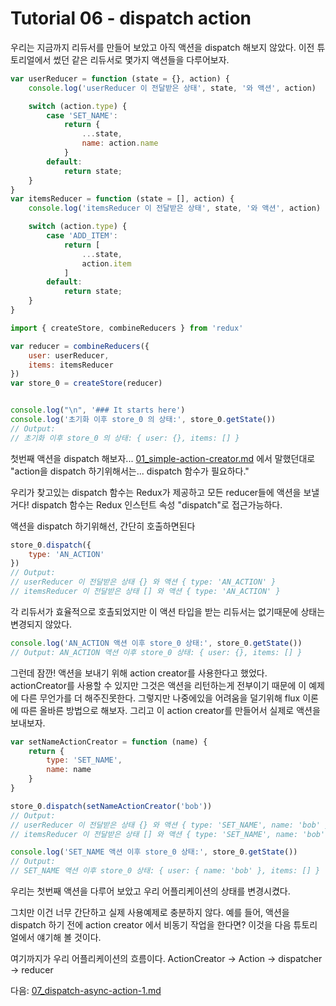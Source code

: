 <!-- Tutorial 06 - dispatch-action.js -->
# Tutorial 06 - dispatch action

<!-- So far we've focused on building our reducer(s) and we haven't dispatched any of our own actions.
We'll keep the same reducers from our previous tutorial and handle a few actions: -->

우리는 지금까지 리듀서를 만들어 보았고 아직 액션을 dispatch 해보지 않았다.
이전 튜토리얼에서 썼던 같은 리듀서로 몇가지 액션들을 다루어보자.

<!-- var userReducer = function (state = {}, action) {
    console.log('userReducer was called with state', state, 'and action', action)

    switch (action.type) {
        case 'SET_NAME':
            return {
                ...state,
                name: action.name
            }
        default:
            return state;
    }
}
var itemsReducer = function (state = [], action) {
    console.log('itemsReducer was called with state', state, 'and action', action)

    switch (action.type) {
        case 'ADD_ITEM':
            return [
                ...state,
                action.item
            ]
        default:
            return state;
    }
}

import { createStore, combineReducers } from 'redux'

var reducer = combineReducers({
    user: userReducer,
    items: itemsReducer
})
var store_0 = createStore(reducer)


console.log("\n", '### It starts here')
console.log('store_0 state after initialization:', store_0.getState())
// Output:
// store_0 state after initialization: { user: {}, items: [] } -->

```js
var userReducer = function (state = {}, action) {
    console.log('userReducer 이 전달받은 상태', state, '와 액션', action)

    switch (action.type) {
        case 'SET_NAME':
            return {
                ...state,
                name: action.name
            }
        default:
            return state;
    }
}
var itemsReducer = function (state = [], action) {
    console.log('itemsReducer 이 전달받은 상태', state, '와 액션', action)

    switch (action.type) {
        case 'ADD_ITEM':
            return [
                ...state,
                action.item
            ]
        default:
            return state;
    }
}
```

```js
import { createStore, combineReducers } from 'redux'

var reducer = combineReducers({
    user: userReducer,
    items: itemsReducer
})
var store_0 = createStore(reducer)


console.log("\n", '### It starts here')
console.log('초기화 이후 store_0 의 상태:', store_0.getState())
// Output:
// 초기화 이후 store_0 의 상태: { user: {}, items: [] }
```

<!-- Let's dispatch our first action... Remember in 'simple-action-creator.js' we said: "To dispatch an action we need... a dispatch function." Captain obvious -->

첫번째 액션을 dispatch 해보자... [01_simple-action-creator.md](01_simple-action-creator.md) 에서 말했던대로 "action을 dispatch 하기위해서는... dispatch 함수가 필요하다."

<!-- The dispatch function we're looking for is provided by Redux and will propagate our action to all of our reducers! The dispatch function is accessible through the Redux instance property "dispatch" -->

우리가 찾고있는 dispatch 함수는 Redux가 제공하고 모든 reducer들에 액션을 보낼거다! dispatch 함수는 Redux 인스턴트 속성 "dispatch"로 접근가능하다.

<!-- To dispatch an action, simply call:

store_0.dispatch({
    type: 'AN_ACTION'
})
// Output:
// userReducer was called with state {} and action { type: 'AN_ACTION' }
// itemsReducer was called with state [] and action { type: 'AN_ACTION' } -->

액션을 dispatch 하기위해선, 간단히 호출하면된다

```js
store_0.dispatch({
    type: 'AN_ACTION'
})
// Output:
// userReducer 이 전달받은 상태 {} 와 액션 { type: 'AN_ACTION' }
// itemsReducer 이 전달받은 상태 [] 와 액션 { type: 'AN_ACTION' }
```

<!-- Each reducer is effectively called but since none of our reducers care about this action type, the state is left unchanged:

console.log('store_0 state after action AN_ACTION:', store_0.getState())
// Output: store_0 state after action AN_ACTION: { user: {}, items: [] } -->

각 리듀서가 효율적으로 호촐되었지만 이 액션 타입을 받는 리듀서는 없기때문에 상태는 변경되지 않았다.

```js
console.log('AN_ACTION 액션 이후 store_0 상태:', store_0.getState())
// Output: AN_ACTION 액션 이후 store_0 상태: { user: {}, items: [] }
```

<!-- But, wait a minute! Aren't we supposed to use an action creator to send an action? We could indeed use an actionCreator but since all it does is return an action it would not bring anything more to
this example. But for the sake of future difficulties let's do it the right way according to flux theory. And let's make this action creator send an action we actually care about: -->

그런데 잠깐! 액션을 보내기 위해 action creator를 사용한다고 했었다. actionCreator를 사용할 수 있지만 그것은 액션을 리턴하는게 전부이기 때문에 이 예제에 다른 무언가를 더 해주진못한다. 그렇지만 나중에있을 어려움을 덜기위해 flux 이론에 따른 올바른 방법으로 해보자. 그리고 이 action creator를 만들어서 실제로 액션을 보내보자.

<!-- var setNameActionCreator = function (name) {
    return {
        type: 'SET_NAME',
        name: name
    }
}

store_0.dispatch(setNameActionCreator('bob'))
// Output:
// userReducer was called with state {} and action { type: 'SET_NAME', name: 'bob' }
// itemsReducer was called with state [] and action { type: 'SET_NAME', name: 'bob' }

console.log('store_0 state after action SET_NAME:', store_0.getState())
// Output:
// store_0 state after action SET_NAME: { user: { name: 'bob' }, items: [] } -->

```js
var setNameActionCreator = function (name) {
    return {
        type: 'SET_NAME',
        name: name
    }
}

store_0.dispatch(setNameActionCreator('bob'))
// Output:
// userReducer 이 전달받은 상태 {} 와 액션 { type: 'SET_NAME', name: 'bob' }
// itemsReducer 이 전달받은 상태 [] 와 액션 { type: 'SET_NAME', name: 'bob' }

console.log('SET_NAME 액션 이후 store_0 상태:', store_0.getState())
// Output:
// SET_NAME 액션 이후 store_0 상태: { user: { name: 'bob' }, items: [] }
```

<!-- We just handled our first action and it changed the state of our application! -->

우리는 첫번째 액션을 다루어 보았고 우리 어플리케이션의 상태를 변경시켰다.

<!-- But this seems too simple and not close enough to a real use-case. For example, what if we'd like do some async work in our action creator before dispatching the action? We'll talk about that in the next tutorial "dispatch-async-action.js" -->

그치만 이건 너무 간단하고 실제 사용예제로 충분하지 않다. 예를 들어, 액션을 dispatch 하기 전에 action creator 에서 비동기 작업을 한다면? 이것을 다음 튜토리얼에서 얘기해 볼 것이다.

<!-- // So far here is the flow of our application
// ActionCreator -> Action -> dispatcher -> reducer -->

여기까지가 우리 어플리케이션의 흐름이다.
ActionCreator -> Action -> dispatcher -> reducer

<!-- // Go to next tutorial: 07_dispatch-async-action-1.js -->
다음: [07_dispatch-async-action-1.md](./07_dispatch-async-action-1.md)

